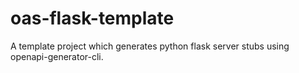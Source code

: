 # oas-flask-template
A template project which generates python flask server stubs using openapi-generator-cli.
